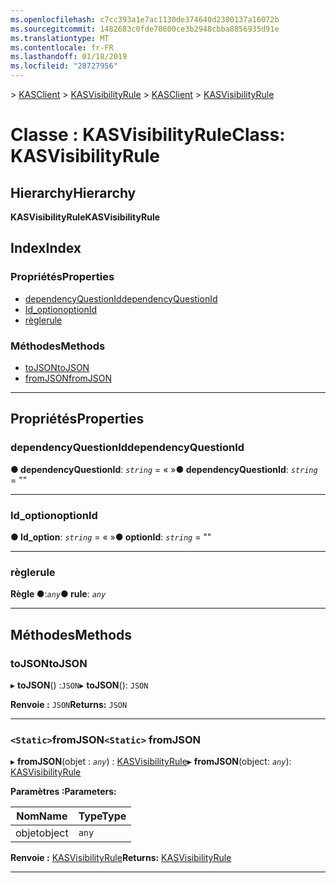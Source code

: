 ```yaml
---
ms.openlocfilehash: c7cc393a1e7ac1130de374640d2380137a16072b
ms.sourcegitcommit: 1482683c0fde70600ce3b2948cbba8856935d91e
ms.translationtype: MT
ms.contentlocale: fr-FR
ms.lasthandoff: 01/18/2019
ms.locfileid: "28727956"
---
```

<span data-ttu-id="96b29-101">[](../README.md) > [KASClient](../modules/kasclient.md) > [KASVisibilityRule](../classes/kasclient.kasvisibilityrule.md)</span><span class="sxs-lookup"><span data-stu-id="96b29-101">[](../README.md) > [KASClient](../modules/kasclient.md) > [KASVisibilityRule](../classes/kasclient.kasvisibilityrule.md)</span></span>

# <a name="class-kasvisibilityrule"></a><span data-ttu-id="96b29-102">Classe : KASVisibilityRule</span><span class="sxs-lookup"><span data-stu-id="96b29-102">Class: KASVisibilityRule</span></span>

## <a name="hierarchy"></a><span data-ttu-id="96b29-103">Hierarchy</span><span class="sxs-lookup"><span data-stu-id="96b29-103">Hierarchy</span></span>

<span data-ttu-id="96b29-104">**KASVisibilityRule**</span><span class="sxs-lookup"><span data-stu-id="96b29-104">**KASVisibilityRule**</span></span>

## <a name="index"></a><span data-ttu-id="96b29-105">Index</span><span class="sxs-lookup"><span data-stu-id="96b29-105">Index</span></span>

### <a name="properties"></a><span data-ttu-id="96b29-106">Propriétés</span><span class="sxs-lookup"><span data-stu-id="96b29-106">Properties</span></span>

* [<span data-ttu-id="96b29-107">dependencyQuestionId</span><span class="sxs-lookup"><span data-stu-id="96b29-107">dependencyQuestionId</span></span>](kasclient.kasvisibilityrule.md#dependencyquestionid)
* [<span data-ttu-id="96b29-108">Id_option</span><span class="sxs-lookup"><span data-stu-id="96b29-108">optionId</span></span>](kasclient.kasvisibilityrule.md#optionid)
* [<span data-ttu-id="96b29-109">règle</span><span class="sxs-lookup"><span data-stu-id="96b29-109">rule</span></span>](kasclient.kasvisibilityrule.md#rule)
### <a name="methods"></a><span data-ttu-id="96b29-110">Méthodes</span><span class="sxs-lookup"><span data-stu-id="96b29-110">Methods</span></span>

* [<span data-ttu-id="96b29-111">toJSON</span><span class="sxs-lookup"><span data-stu-id="96b29-111">toJSON</span></span>](kasclient.kasvisibilityrule.md#tojson)
* [<span data-ttu-id="96b29-112">fromJSON</span><span class="sxs-lookup"><span data-stu-id="96b29-112">fromJSON</span></span>](kasclient.kasvisibilityrule.md#fromjson)

---

## <a name="properties"></a><span data-ttu-id="96b29-113">Propriétés</span><span class="sxs-lookup"><span data-stu-id="96b29-113">Properties</span></span>

<a id="dependencyquestionid"></a>

###  <a name="dependencyquestionid"></a><span data-ttu-id="96b29-114">dependencyQuestionId</span><span class="sxs-lookup"><span data-stu-id="96b29-114">dependencyQuestionId</span></span>

<span data-ttu-id="96b29-115">**● dependencyQuestionId**: *`string`* = « »</span><span class="sxs-lookup"><span data-stu-id="96b29-115">**● dependencyQuestionId**: *`string`* = ""</span></span>

___

<a id="optionid"></a>

###  <a name="optionid"></a><span data-ttu-id="96b29-116">Id_option</span><span class="sxs-lookup"><span data-stu-id="96b29-116">optionId</span></span>

<span data-ttu-id="96b29-117">**● Id_option**: *`string`* = « »</span><span class="sxs-lookup"><span data-stu-id="96b29-117">**● optionId**: *`string`* = ""</span></span>

___

<a id="rule"></a>

###  <a name="rule"></a><span data-ttu-id="96b29-118">règle</span><span class="sxs-lookup"><span data-stu-id="96b29-118">rule</span></span>

<span data-ttu-id="96b29-119">**Règle ●**:*`any`*</span><span class="sxs-lookup"><span data-stu-id="96b29-119">**● rule**: *`any`*</span></span>

___

## <a name="methods"></a><span data-ttu-id="96b29-120">Méthodes</span><span class="sxs-lookup"><span data-stu-id="96b29-120">Methods</span></span>

<a id="tojson"></a>

###  <a name="tojson"></a><span data-ttu-id="96b29-121">toJSON</span><span class="sxs-lookup"><span data-stu-id="96b29-121">toJSON</span></span>

<span data-ttu-id="96b29-122">▸ **toJSON**() :`JSON`</span><span class="sxs-lookup"><span data-stu-id="96b29-122">▸ **toJSON**(): `JSON`</span></span>

<span data-ttu-id="96b29-123">**Renvoie :** `JSON`</span><span class="sxs-lookup"><span data-stu-id="96b29-123">**Returns:** `JSON`</span></span>

___

<a id="fromjson"></a>

### <a name="static-fromjson"></a><span data-ttu-id="96b29-124">`<Static>`fromJSON</span><span class="sxs-lookup"><span data-stu-id="96b29-124">`<Static>` fromJSON</span></span>

<span data-ttu-id="96b29-125">▸ **fromJSON**(objet : *`any`*) : [KASVisibilityRule](kasclient.kasvisibilityrule.md)</span><span class="sxs-lookup"><span data-stu-id="96b29-125">▸ **fromJSON**(object: *`any`*): [KASVisibilityRule](kasclient.kasvisibilityrule.md)</span></span>

<span data-ttu-id="96b29-126">**Paramètres :**</span><span class="sxs-lookup"><span data-stu-id="96b29-126">**Parameters:**</span></span>

| <span data-ttu-id="96b29-127">Nom</span><span class="sxs-lookup"><span data-stu-id="96b29-127">Name</span></span> | <span data-ttu-id="96b29-128">Type</span><span class="sxs-lookup"><span data-stu-id="96b29-128">Type</span></span> |
| ------ | ------ |
| <span data-ttu-id="96b29-129">objet</span><span class="sxs-lookup"><span data-stu-id="96b29-129">object</span></span> | `any` |

<span data-ttu-id="96b29-130">**Renvoie :** [KASVisibilityRule](kasclient.kasvisibilityrule.md)</span><span class="sxs-lookup"><span data-stu-id="96b29-130">**Returns:** [KASVisibilityRule](kasclient.kasvisibilityrule.md)</span></span>

___

